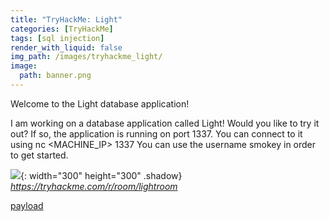 ```yaml
---
title: "TryHackMe: Light"
categories: [TryHackMe]
tags: [sql injection]
render_with_liquid: false
img_path: /images/tryhackme_light/
image:
  path: banner.png
---
```


Welcome to the Light database application!

I am working on a database application called Light! Would you like to try it out?
If so, the application is running on port 1337. You can connect to it using nc <MACHINE_IP> 1337
You can use the username smokey in order to get started.

![](room_card.png){: width="300" height="300" .shadow}
_<https://tryhackme.com/r/room/lightroom>_





[payload](https://github.com/swisskyrepo/PayloadsAllTheThings/blob/master/SQL%20Injection/SQLite%20Injection.md#sqlite-string-methodology)